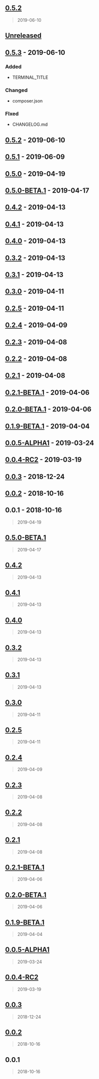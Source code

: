 
<a name="0.5.2"></a>
## [0.5.2](https://github.com/alecrabbit/php-console-colour/compare/0.5.1...0.5.2)

> 2019-06-10

<a name="unreleased"></a>
## [Unreleased]


<a name="0.5.3"></a>
## [0.5.3] - 2019-06-10
### Added
- TERMINAL_TITLE

### Changed
- composer.json

### FIxed
- CHANGELOG.md


<a name="0.5.2"></a>
## [0.5.2] - 2019-06-10

<a name="0.5.1"></a>
## [0.5.1] - 2019-06-09

<a name="0.5.0"></a>
## [0.5.0] - 2019-04-19

<a name="0.5.0-BETA.1"></a>
## [0.5.0-BETA.1] - 2019-04-17

<a name="0.4.2"></a>
## [0.4.2] - 2019-04-13

<a name="0.4.1"></a>
## [0.4.1] - 2019-04-13

<a name="0.4.0"></a>
## [0.4.0] - 2019-04-13

<a name="0.3.2"></a>
## [0.3.2] - 2019-04-13

<a name="0.3.1"></a>
## [0.3.1] - 2019-04-13

<a name="0.3.0"></a>
## [0.3.0] - 2019-04-11

<a name="0.2.5"></a>
## [0.2.5] - 2019-04-11

<a name="0.2.4"></a>
## [0.2.4] - 2019-04-09

<a name="0.2.3"></a>
## [0.2.3] - 2019-04-08

<a name="0.2.2"></a>
## [0.2.2] - 2019-04-08

<a name="0.2.1"></a>
## [0.2.1] - 2019-04-08

<a name="0.2.1-BETA.1"></a>
## [0.2.1-BETA.1] - 2019-04-06

<a name="0.2.0-BETA.1"></a>
## [0.2.0-BETA.1] - 2019-04-06

<a name="0.1.9-BETA.1"></a>
## [0.1.9-BETA.1] - 2019-04-04

<a name="0.0.5-ALPHA1"></a>
## [0.0.5-ALPHA1] - 2019-03-24

<a name="0.0.4-RC2"></a>
## [0.0.4-RC2] - 2019-03-19

<a name="0.0.3"></a>
## [0.0.3] - 2018-12-24

<a name="0.0.2"></a>
## [0.0.2] - 2018-10-16

<a name="0.0.1"></a>
## 0.0.1 - 2018-10-16

[Unreleased]: https://github.com/alecrabbit/php-console-colour/compare/0.5.3...HEAD
[0.5.3]: https://github.com/alecrabbit/php-console-colour/compare/0.5.2...0.5.3
[0.5.2]: https://github.com/alecrabbit/php-console-colour/compare/0.5.1...0.5.2
[0.5.1]: https://github.com/alecrabbit/php-console-colour/compare/0.5.0...0.5.1
[0.5.0]: https://github.com/alecrabbit/php-console-colour/compare/0.5.0-BETA.1...0.5.0
[0.5.0-BETA.1]: https://github.com/alecrabbit/php-console-colour/compare/0.4.2...0.5.0-BETA.1
[0.4.2]: https://github.com/alecrabbit/php-console-colour/compare/0.4.1...0.4.2
[0.4.1]: https://github.com/alecrabbit/php-console-colour/compare/0.4.0...0.4.1
[0.4.0]: https://github.com/alecrabbit/php-console-colour/compare/0.3.2...0.4.0
[0.3.2]: https://github.com/alecrabbit/php-console-colour/compare/0.3.1...0.3.2
[0.3.1]: https://github.com/alecrabbit/php-console-colour/compare/0.3.0...0.3.1
[0.3.0]: https://github.com/alecrabbit/php-console-colour/compare/0.2.5...0.3.0
[0.2.5]: https://github.com/alecrabbit/php-console-colour/compare/0.2.4...0.2.5
[0.2.4]: https://github.com/alecrabbit/php-console-colour/compare/0.2.3...0.2.4
[0.2.3]: https://github.com/alecrabbit/php-console-colour/compare/0.2.2...0.2.3
[0.2.2]: https://github.com/alecrabbit/php-console-colour/compare/0.2.1...0.2.2
[0.2.1]: https://github.com/alecrabbit/php-console-colour/compare/0.2.1-BETA.1...0.2.1
[0.2.1-BETA.1]: https://github.com/alecrabbit/php-console-colour/compare/0.2.0-BETA.1...0.2.1-BETA.1
[0.2.0-BETA.1]: https://github.com/alecrabbit/php-console-colour/compare/0.1.9-BETA.1...0.2.0-BETA.1
[0.1.9-BETA.1]: https://github.com/alecrabbit/php-console-colour/compare/0.0.5-ALPHA1...0.1.9-BETA.1
[0.0.5-ALPHA1]: https://github.com/alecrabbit/php-console-colour/compare/0.0.4-RC2...0.0.5-ALPHA1
[0.0.4-RC2]: https://github.com/alecrabbit/php-console-colour/compare/0.0.3...0.0.4-RC2
[0.0.3]: https://github.com/alecrabbit/php-console-colour/compare/0.0.2...0.0.3
[0.0.2]: https://github.com/alecrabbit/php-console-colour/compare/0.0.1...0.0.2

> 2019-04-19


<a name="0.5.0-BETA.1"></a>
## [0.5.0-BETA.1](https://github.com/alecrabbit/php-console-colour/compare/0.4.2...0.5.0-BETA.1)

> 2019-04-17


<a name="0.4.2"></a>
## [0.4.2](https://github.com/alecrabbit/php-console-colour/compare/0.4.1...0.4.2)

> 2019-04-13


<a name="0.4.1"></a>
## [0.4.1](https://github.com/alecrabbit/php-console-colour/compare/0.4.0...0.4.1)

> 2019-04-13


<a name="0.4.0"></a>
## [0.4.0](https://github.com/alecrabbit/php-console-colour/compare/0.3.2...0.4.0)

> 2019-04-13


<a name="0.3.2"></a>
## [0.3.2](https://github.com/alecrabbit/php-console-colour/compare/0.3.1...0.3.2)

> 2019-04-13


<a name="0.3.1"></a>
## [0.3.1](https://github.com/alecrabbit/php-console-colour/compare/0.3.0...0.3.1)

> 2019-04-13


<a name="0.3.0"></a>
## [0.3.0](https://github.com/alecrabbit/php-console-colour/compare/0.2.5...0.3.0)

> 2019-04-11


<a name="0.2.5"></a>
## [0.2.5](https://github.com/alecrabbit/php-console-colour/compare/0.2.4...0.2.5)

> 2019-04-11


<a name="0.2.4"></a>
## [0.2.4](https://github.com/alecrabbit/php-console-colour/compare/0.2.3...0.2.4)

> 2019-04-09


<a name="0.2.3"></a>
## [0.2.3](https://github.com/alecrabbit/php-console-colour/compare/0.2.2...0.2.3)

> 2019-04-08


<a name="0.2.2"></a>
## [0.2.2](https://github.com/alecrabbit/php-console-colour/compare/0.2.1...0.2.2)

> 2019-04-08


<a name="0.2.1"></a>
## [0.2.1](https://github.com/alecrabbit/php-console-colour/compare/0.2.1-BETA.1...0.2.1)

> 2019-04-08


<a name="0.2.1-BETA.1"></a>
## [0.2.1-BETA.1](https://github.com/alecrabbit/php-console-colour/compare/0.2.0-BETA.1...0.2.1-BETA.1)

> 2019-04-06


<a name="0.2.0-BETA.1"></a>
## [0.2.0-BETA.1](https://github.com/alecrabbit/php-console-colour/compare/0.1.9-BETA.1...0.2.0-BETA.1)

> 2019-04-06


<a name="0.1.9-BETA.1"></a>
## [0.1.9-BETA.1](https://github.com/alecrabbit/php-console-colour/compare/0.0.5-ALPHA1...0.1.9-BETA.1)

> 2019-04-04


<a name="0.0.5-ALPHA1"></a>
## [0.0.5-ALPHA1](https://github.com/alecrabbit/php-console-colour/compare/0.0.4-RC2...0.0.5-ALPHA1)

> 2019-03-24


<a name="0.0.4-RC2"></a>
## [0.0.4-RC2](https://github.com/alecrabbit/php-console-colour/compare/0.0.3...0.0.4-RC2)

> 2019-03-19


<a name="0.0.3"></a>
## [0.0.3](https://github.com/alecrabbit/php-console-colour/compare/0.0.2...0.0.3)

> 2018-12-24


<a name="0.0.2"></a>
## [0.0.2](https://github.com/alecrabbit/php-console-colour/compare/0.0.1...0.0.2)

> 2018-10-16


<a name="0.0.1"></a>
## 0.0.1

> 2018-10-16

